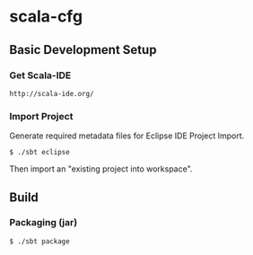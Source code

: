 # scala-cfg


## Basic Development Setup

### Get Scala-IDE

```
http://scala-ide.org/
```

### Import Project

Generate required metadata files for Eclipse IDE Project Import. 

```
$ ./sbt eclipse
```

Then import an "existing project into workspace". 

## Build

### Packaging (jar)

```
$ ./sbt package 
```

